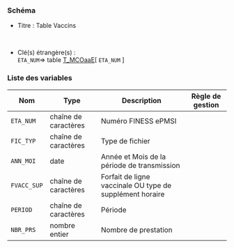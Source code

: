 ### Schéma


- Titre : Table Vaccins
<br />



- Clé(s) étrangère(s) : <br />
`ETA_NUM`=> table [T_MCOaaE](/tables/T_MCOaaE)[ `ETA_NUM` ]<br />

 
### Liste des variables

Nom | Type | Description | Règle de gestion
-|-|-|-
`ETA_NUM`| chaîne de caractères |Numéro FINESS ePMSI||
`FIC_TYP`| chaîne de caractères |Type de fichier||
`ANN_MOI`| date |Année et Mois  de la période de transmission||
`FVACC_SUP`| chaîne de caractères |Forfait de ligne vaccinale OU type de supplément horaire||
`PERIOD`| chaîne de caractères |Période||
`NBR_PRS`| nombre entier |Nombre de prestation||